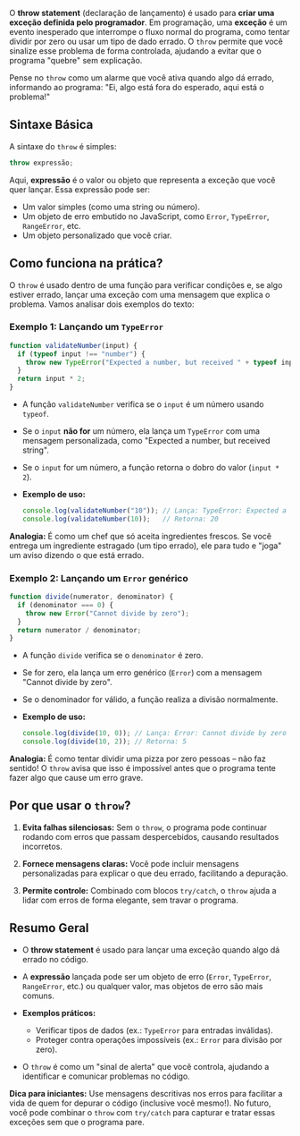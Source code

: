 O **throw statement** (declaração de lançamento) é usado para **criar uma exceção definida pelo programador**. Em programação, uma **exceção** é um evento inesperado que interrompe o fluxo normal do programa, como tentar dividir por zero ou usar um tipo de dado errado. O `throw` permite que você sinalize esse problema de forma controlada, ajudando a evitar que o programa "quebre" sem explicação.

Pense no `throw` como um alarme que você ativa quando algo dá errado, informando ao programa: "Ei, algo está fora do esperado, aqui está o problema!"

## Sintaxe Básica

A sintaxe do `throw` é simples:
```javascript
throw expressão;
```

Aqui, **expressão** é o valor ou objeto que representa a exceção que você quer lançar. Essa expressão pode ser:

- Um valor simples (como uma string ou número).
- Um objeto de erro embutido no JavaScript, como `Error`, `TypeError`, `RangeError`, etc.
- Um objeto personalizado que você criar.

## Como funciona na prática?

O `throw` é usado dentro de uma função para verificar condições e, se algo estiver errado, lançar uma exceção com uma mensagem que explica o problema. Vamos analisar dois exemplos do texto:

### Exemplo 1: Lançando um `TypeError`
```javascript
function validateNumber(input) {
  if (typeof input !== "number") {
    throw new TypeError("Expected a number, but received " + typeof input);
  }
  return input * 2;
}
```

- A função `validateNumber` verifica se o `input` é um número usando `typeof`.
  
- Se o `input` **não for** um número, ela lança um `TypeError` com uma mensagem personalizada, como "Expected a number, but received string".
  
- Se o `input` for um número, a função retorna o dobro do valor (`input * 2`).

- **Exemplo de uso:**
  ```javascript
  console.log(validateNumber("10")); // Lança: TypeError: Expected a number, but received string
  console.log(validateNumber(10));   // Retorna: 20
  ```

**Analogia:** É como um chef que só aceita ingredientes frescos. Se você entrega um ingrediente estragado (um tipo errado), ele para tudo e "joga" um aviso dizendo o que está errado.

### Exemplo 2: Lançando um `Error` genérico
```javascript
function divide(numerator, denominator) {
  if (denominator === 0) {
    throw new Error("Cannot divide by zero");
  }
  return numerator / denominator;
}
```

- A função `divide` verifica se o `denominator` é zero.
  
- Se for zero, ela lança um erro genérico (`Error`) com a mensagem "Cannot divide by zero".
  
- Se o denominador for válido, a função realiza a divisão normalmente.
  
- **Exemplo de uso:**
  ```javascript
  console.log(divide(10, 0)); // Lança: Error: Cannot divide by zero
  console.log(divide(10, 2)); // Retorna: 5
  ```

**Analogia:** É como tentar dividir uma pizza por zero pessoas – não faz sentido! O `throw` avisa que isso é impossível antes que o programa tente fazer algo que cause um erro grave.

## Por que usar o `throw`?

1. **Evita falhas silenciosas:** Sem o `throw`, o programa pode continuar rodando com erros que passam despercebidos, causando resultados incorretos.
   
2. **Fornece mensagens claras:** Você pode incluir mensagens personalizadas para explicar o que deu errado, facilitando a depuração.
   
3. **Permite controle:** Combinado com blocos `try/catch`, o `throw` ajuda a lidar com erros de forma elegante, sem travar o programa.

## Resumo Geral

- O **throw statement** é usado para lançar uma exceção quando algo dá errado no código.
  
- A **expressão** lançada pode ser um objeto de erro (`Error`, `TypeError`, `RangeError`, etc.) ou qualquer valor, mas objetos de erro são mais comuns.
  
- **Exemplos práticos:**
  - Verificar tipos de dados (ex.: `TypeError` para entradas inválidas).
  - Proteger contra operações impossíveis (ex.: `Error` para divisão por zero).
    
- O `throw` é como um "sinal de alerta" que você controla, ajudando a identificar e comunicar problemas no código.

**Dica para iniciantes:** Use mensagens descritivas nos erros para facilitar a vida de quem for depurar o código (inclusive você mesmo!). No futuro, você pode combinar o `throw` com `try/catch` para capturar e tratar essas exceções sem que o programa pare.